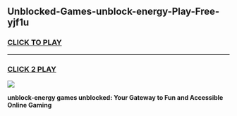 
## Unblocked-Games-unblock-energy-Play-Free-yjf1u
<h3>
<a href="https://premium76.site?title=unblock-energy&ref=23A">CLICK TO PLAY</a></h3>
<hr>

<h3>
<a href="https://premium76.site?title=unblock-energy&ref=23A">CLICK 2 PLAY</a>
  
</h3>

<a href="https://premium76.site?title=unblock-energy&ref=23A"><img src="https://clearcache.store/games.png"></a>


**unblock-energy games unblocked: Your Gateway to Fun and Accessible Online Gaming**
